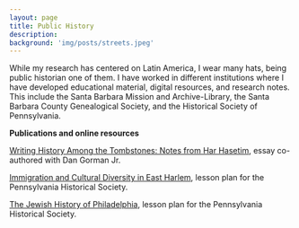 ```yaml
---
layout: page
title: Public History
description:
background: 'img/posts/streets.jpeg'
---
```

While my research has centered on Latin America, I wear many hats, being public historian one of them. I have worked in different institutions where I have developed educational material, digital resources, and research notes. This include the Santa Barbara Mission and Archive-Library, the Santa Barbara County Genealogical Society, and the Historical Society of Pennsylvania.

**Publications and online resources**

[Writing History Among the Tombstones: Notes from Har Hasetim](https://www.academia.edu/40731678/Writing_History_Among_the_Tombstones_Notes_from_Har_Hasetim), essay co-authored with Dan Gorman Jr.

[Immigration and Cultural Diversity in East Harlem](https://www.portal.hsp.org/unit-plan-items/unit-plan-13), lesson plan for the Pennsylvania Historical Society.

[The Jewish History of Philadelphia](https://www.portal.hsp.org/unit-plan-items/unit-plan-10), lesson plan for the Pennsylvania Historical Society.
